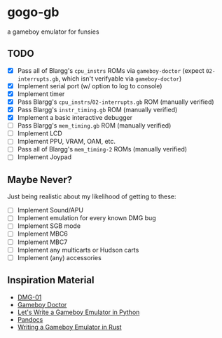 # gogo-gb
a gameboy emulator for funsies

## TODO

- [X] Pass all of Blargg's `cpu_instrs` ROMs via `gameboy-doctor` (expect `02-interrupts.gb`, which isn't verifyable via `gameboy-doctor`)
- [X] Implement serial port (w/ option to log to console)
- [X] Implement timer
- [X] Pass Blargg's `cpu_instrs`/`02-interrupts.gb` ROM (manually verified)
- [X] Pass Blargg's `instr_timing.gb` ROM (manually verified)
- [X] Implement a basic interactive debugger
- [ ] Pass Blargg's `mem_timing.gb` ROM (manually verified)
- [ ] Implement LCD
- [ ] Implement PPU, VRAM, OAM, etc.
- [ ] Pass all of Blargg's `mem_timing-2` ROMs (manually verified)
- [ ] Implement Joypad

## Maybe Never?

Just being realistic about my likelihood of getting to these:

- [ ] Implement Sound/APU
- [ ] Implement emulation for every known DMG bug
- [ ] Implement SGB mode
- [ ] Implement MBC6
- [ ] Implement MBC7
- [ ] Implement any multicarts or Hudson carts
- [ ] Implement (any) accessories

## Inspiration Material

* [DMG-01](https://rylev.github.io/DMG-01/public/book/introduction.html)
* [Gameboy Doctor](https://github.com/robert/gameboy-doctor)
* [Let's Write a Gameboy Emulator in Python](https://www.inspiredpython.com/course/game-boy-emulator/let-s-write-a-game-boy-emulator-in-python)
* [Pandocs](https://gbdev.io/pandocs/About.html)
* [Writing a Gameboy Emulator in Rust](https://yushiomote.org/posts/gameboy-emu)
